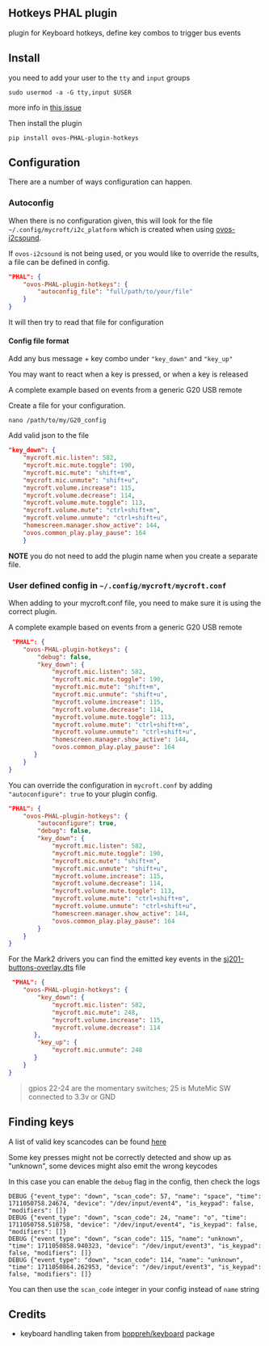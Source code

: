 ## Hotkeys PHAL plugin

plugin for Keyboard hotkeys, define key combos to trigger bus events

## Install

you need to add your user to the `tty` and `input` groups

`sudo usermod -a -G tty,input $USER`

more info in [this issue](https://github.com/boppreh/keyboard/issues/312)

Then install the plugin

`pip install ovos-PHAL-plugin-hotkeys`

## Configuration

There are a number of ways configuration can happen.

### Autoconfig

When there is no configuration given, this will look for the file `~/.config/mycroft/i2c_platform` which is created when using [ovos-i2csound](https://github.com/OpenVoiceOS/ovos-i2csound).

If `ovos-i2csound` is not being used, or you would like to override the results, a file can be defined in config.

```json
"PHAL": {
    "ovos-PHAL-plugin-hotkeys": {
        "autoconfig_file": "full/path/to/your/file"
    }
}
```

It will then try to read that file for configuration

#### Config file format

Add any bus message + key combo under `"key_down"` and  `"key_up"`

You may want to react when a key is pressed, or when a key is released

A complete example based on events from a generic G20 USB remote

Create a file for your configuration.

`nano /path/to/my/G20_config`

Add valid json to the file

```json
"key_down": {
    "mycroft.mic.listen": 582,
    "mycroft.mic.mute.toggle": 190,
    "mycroft.mic.mute": "shift+m",
    "mycroft.mic.unmute": "shift+u",
    "mycroft.volume.increase": 115,
    "mycroft.volume.decrease": 114,
    "mycroft.volume.mute.toggle": 113,
    "mycroft.volume.mute": "ctrl+shift+m",
    "mycroft.volume.unmute": "ctrl+shift+u",
    "homescreen.manager.show_active": 144,
    "ovos.common_play.play_pause": 164
    }
```

**NOTE** you do not need to add the plugin name when you create a separate file.

### User defined config in `~/.config/mycroft/mycroft.conf`

When adding to your mycroft.conf file, you need to make sure it is using the correct plugin.

A complete example based on events from a generic G20 USB remote

```json
 "PHAL": {
    "ovos-PHAL-plugin-hotkeys": {
        "debug": false,
        "key_down": {
            "mycroft.mic.listen": 582,
            "mycroft.mic.mute.toggle": 190,
            "mycroft.mic.mute": "shift+m",
            "mycroft.mic.unmute": "shift+u",
            "mycroft.volume.increase": 115,
            "mycroft.volume.decrease": 114,
            "mycroft.volume.mute.toggle": 113,
            "mycroft.volume.mute": "ctrl+shift+m",
            "mycroft.volume.unmute": "ctrl+shift+u",
            "homescreen.manager.show_active": 144,
            "ovos.common_play.play_pause": 164
       }
    }
}
```

You can override the configuration in `mycroft.conf` by adding `"autoconfigure": true` to your plugin config.

```json
"PHAL": {
    "ovos-PHAL-plugin-hotkeys": {
        "autoconfigure": true,
        "debug": false,
        "key_down": {
            "mycroft.mic.listen": 582,
            "mycroft.mic.mute.toggle": 190,
            "mycroft.mic.mute": "shift+m",
            "mycroft.mic.unmute": "shift+u",
            "mycroft.volume.increase": 115,
            "mycroft.volume.decrease": 114,
            "mycroft.volume.mute.toggle": 113,
            "mycroft.volume.mute": "ctrl+shift+m",
            "mycroft.volume.unmute": "ctrl+shift+u",
            "homescreen.manager.show_active": 144,
            "ovos.common_play.play_pause": 164
        }
    }
}
```

For the Mark2 drivers you can find the emitted key events in  the [sj201-buttons-overlay.dts](https://github.com/OpenVoiceOS/VocalFusionDriver/blob/main/sj201-buttons-overlay.dts#L18) file

```json
 "PHAL": {
    "ovos-PHAL-plugin-hotkeys": {
        "key_down": {
            "mycroft.mic.listen": 582,
            "mycroft.mic.mute": 248,
            "mycroft.volume.increase": 115,
            "mycroft.volume.decrease": 114
       },
        "key_up": {
            "mycroft.mic.unmute": 248
       }
    }
}
```
> gpios 22-24 are the momentary switches; 25 is MuteMic SW connected to 3.3v or GND


## Finding keys

A list of valid key scancodes can be found [here](http://wiki.linuxcnc.org/cgi-bin/wiki.pl?Scancodes)

Some key presses might not be correctly detected and show up as "unknown", some devices might also emit the wrong keycodes

In this case you can enable the `debug` flag in the config, then check the logs

```commandline
DEBUG {"event_type": "down", "scan_code": 57, "name": "space", "time": 1711050758.24674, "device": "/dev/input/event4", "is_keypad": false, "modifiers": []}
DEBUG {"event_type": "down", "scan_code": 24, "name": "o", "time": 1711050758.510758, "device": "/dev/input/event4", "is_keypad": false, "modifiers": []}
DEBUG {"event_type": "down", "scan_code": 115, "name": "unknown", "time": 1711050858.940323, "device": "/dev/input/event3", "is_keypad": false, "modifiers": []}
DEBUG {"event_type": "down", "scan_code": 114, "name": "unknown", "time": 1711050864.262953, "device": "/dev/input/event3", "is_keypad": false, "modifiers": []}
```

You can then use the `scan_code` integer in your config instead of `name` string

## Credits

- keyboard handling taken from [boppreh/keyboard](https://github.com/boppreh/keyboard) package
